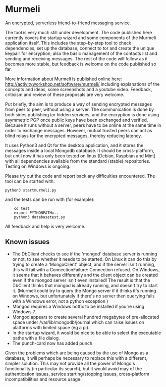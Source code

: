# Murmeli
An encrypted, serverless friend-to-friend messaging service.

The tool is very much still under development.  The code published here currently covers the startup wizard and some components of the Murmeli application itself.  This includes the step-by-step tool to check dependencies, set up the database, connect to tor and create the unique keypair for encryption; also the basic management of the contacts list and sending and receiving messages.  The rest of the code will follow as it becomes more stable, but feedback is welcome on the code published so far.

More information about Murmeli is published online here:
    http://activityworkshop.net/software/murmeli/
including explanations of the concepts and ideas, some screenshots and a youtube video.  Feedback, criticism and review of these proposals are very welcome.

Put briefly, the aim is to produce a way of sending encrypted messages from peer to peer, without using a server.  The communication is done by both sides publishing tor hidden services, and the encryption is done using asymmetric PGP once public keys have been exchanged and verified.  Because it runs without a server, peers have to be online at the same time in order to exchange messages.  However, mutual trusted peers can act as blind relays for the encrypted messages, thereby reducing latency.

It uses Python3 and Qt for the desktop application, and it stores the messages inside a local Mongodb database.  It should be cross-platform, but until now it has only been tested on linux (Debian, Raspbian and Mint) with all dependencies available from the standard (stable) repositories.  Testing on Windows is ongoing.

Please try out the code and report back any difficulties encountered.  The tool can be started with:

	python3 startmurmeli.py

and the tests can be run with (for example):

        cd test
        export PYTHONPATH=..
        python3 databasetest.py

All feedback and help is very welcome.

## Known issues

* The DbClient checks to see if the 'mongod' database server is running or not, to see whether
 it needs to be started.  On Linux it can do this by trying to create a 'MongoClient' object,
 and if the server isn't running, this will fail with a ConnectionFailure: Connection refused.
 On Windows, it seems that it behaves differently and the client
 object can be created even if the mongod server isn't even installed!  The result is that the
 DbClient thinks that mongod is already running, and doesn't try to start it.
 (Murmeli could try to query the Mongo server if it thinks it's running on Windows, but unfortunately
  if there's no server then querying fails with a Windows error, not a python exception.)
* Mongod requires a Windows hotfix to be installed if you're using Windows 7.
* Mongod appears to create several hundred megabytes of pre-allocated space under /var/lib/mongodb/journal which can raise issues on platforms with limited space (eg a pi).
* In the startup wizard, it would be nice to be able to select the executable paths with a file dialog.
* The punch-card now has added punch.

Given the problems which are being caused by the use of Mongo as a database, it will perhaps be necessary
to replace this with a different, simpler solution.  This may not provide all the power of Mongo's
functionality (in particular its search), but it would avoid may of the authentication issues,
service starting/stopping issues, cross-platform incompatibilities and resource usage.
